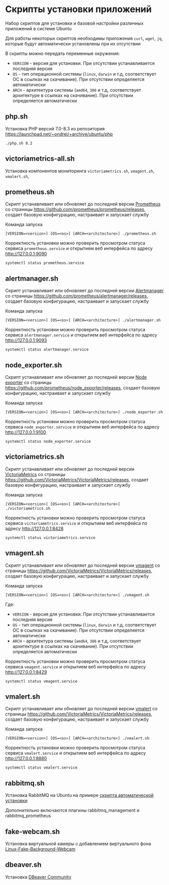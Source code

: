 # Скрипты установки приложений

Набор скриптов для установки и базовой настройки различных приложений в системе Ubuntu

Для работы некоторых скриптов необходимы приложения `curl`, `wget`, `jq`, которые будут автоматически установлены при их отсутствии

В скрипты можно передать переменные окружения:

* `VERSION` - версия для установки. При отсутствии устанавливается последняя версия
* `OS` - тип операционной системы (`linux`, `darwin` и т.д, соответствует ОС в ссылках на скачивание). При отсутствии определяется автоматически
* `ARCH` - архитектура системы (`amd64`, `386`  и т.д, соответствует архитектуре в ссылках на скачивание). При отсутствии определяется автоматически

## php.sh

Установка PHP версий 7.0-8.3 из репозитория https://launchpad.net/~ondrej/+archive/ubuntu/php

```shell
./php.sh 8.2
```

## victoriametrics-all.sh

Установка компонентов мониторинга `victoriametrics.sh`, `vmagent.sh`, `vmalert.sh`, 

## prometheus.sh

Скрипт устанавливает или обновляет до последней версии [Prometheus](https://prometheus.io/) со страницы https://github.com/prometheus/prometheus/releases,
создает базовую конфигурацию, настраивает и запускает службу

Команда запуска

```shell
[VERSION=<version>] [OS=<os>] [ARCH=<architecture>] ./prometheus.sh
```

Корректность установки можно проверить просмотром статуса сервиса `prometheus.service` и открытием веб интерфейса по адресу http://127.0.0.1:9090

```shell
systemctl status prometheus.service
```

## alertmanager.sh

Скрипт устанавливает или обновляет до последней версии [Alertmanager](https://prometheus.io/docs/alerting/latest/alertmanager/) со страницы https://github.com/prometheus/alertmanager/releases, 
создает базовую конфигурацию, настраивает и запускает службу 

Команда запуска

```shell
[VERSION=<version>] [OS=<os>] [ARCH=<architecture>] ./alertmanager.sh
```

Корректность установки можно проверить просмотром статуса сервиса `alertmanager.service` и открытием веб интерфейса по адресу http://127.0.0.1:9093 

```shell
systemctl status alertmanager.service
```

## node_exporter.sh

Скрипт устанавливает или обновляет до последней версии [Node exporter](https://github.com/prometheus/node_exporter) со страницы https://github.com/prometheus/node_exporter/releases,
создает базовую конфигурацию, настраивает и запускает службу

Команда запуска

```shell
[VERSION=<version>] [OS=<os>] [ARCH=<architecture>] ./node_exporter.sh
```

Корректность установки можно проверить просмотром статуса сервиса `node_exporter.service` и открытием веб интерфейса по адресу http://127.0.0.1:9100

```shell
systemctl status node_exporter.service
```

## victoriametrics.sh

Скрипт устанавливает или обновляет до последней версии [VictoriaMetrics](https://victoriametrics.com/) со страницы https://github.com/VictoriaMetrics/VictoriaMetrics/releases,
создает базовую конфигурацию, настраивает и запускает службу

Команда запуска

```shell
[VERSION=<version>] [OS=<os>] [ARCH=<architecture>] ./victoriametrics.sh
```

Корректность установки можно проверить просмотром статуса сервиса `victoriametrics.service` и открытием веб интерфейса по адресу http://127.0.0.1:8428

```shell
systemctl status victoriametrics.service
```

## vmagent.sh

Скрипт устанавливает или обновляет до последней версии [vmagent](https://docs.victoriametrics.com/vmagent.html) со страницы https://github.com/VictoriaMetrics/VictoriaMetrics/releases,
создает базовую конфигурацию, настраивает и запускает службу

Команда запуска

```shell
[VERSION=<version>] [OS=<os>] [ARCH=<architecture>] ./vmagent.sh
```

Где:
* `VERSION` - версия для установки. При отсутствии устанавливается последняя версия
* `OS` - тип операционной системы (`linux`, `darwin` и т.д, соответствует ОС в ссылках на скачивание). При отсутствии определяется автоматически
* `ARCH` - архитектура системы (`amd64`, `386`  и т.д, соответствует архитектуре в ссылках на скачивание). При отсутствии определяется автоматически

Корректность установки можно проверить просмотром статуса сервиса `vmagent.service` и открытием веб интерфейса по адресу http://127.0.0.1:8429

```shell
systemctl status vmagent.service
```

## vmalert.sh

Скрипт устанавливает или обновляет до последней версии [vmalert](https://docs.victoriametrics.com/vmalert.html) со страницы https://github.com/VictoriaMetrics/VictoriaMetrics/releases,
создает базовую конфигурацию, настраивает и запускает службу

Команда запуска

```shell
[VERSION=<version>] [OS=<os>] [ARCH=<architecture>] ./vmalert.sh
```

Корректность установки можно проверить просмотром статуса сервиса `vmalert.service` и открытием веб интерфейса по адресу http://127.0.0.1:8880

```shell
systemctl status vmalert.service
```

## rabbitmq.sh

Установка RabbitMQ на Ubuntu на примере [скрипта автоматической установки](https://www.rabbitmq.com/docs/install-debian#apt-quick-start-cloudsmith)

Дополнительно включаются плагины rabbitmq_management и rabbitmq_prometheus

## fake-webcam.sh

Установка виртуальной камеры c добавлением виртуального фона [Linux-Fake-Background-Webcam](https://github.com/fangfufu/Linux-Fake-Background-Webcam)

## dbeaver.sh

Установка [DBeaver Community](https://dbeaver.io/download/) 